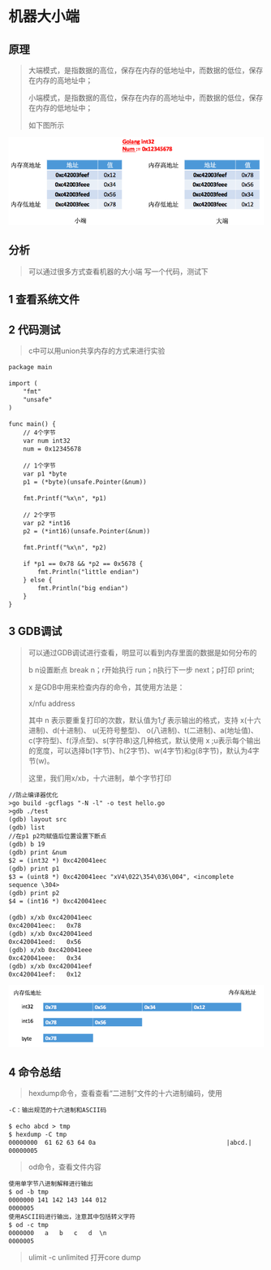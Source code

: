 # 机器大小端

## 原理

>大端模式，是指数据的高位，保存在内存的低地址中，而数据的低位，保存在内存的高地址中；
>
>小端模式，是指数据的高位，保存在内存的高地址中，而数据的低位，保存在内存的低地址中；
>
>如下图所示

![大小端说明](https://github.com/xiezhenouc/golanglearn/blob/master/%E5%9B%BE%E7%89%87%E8%AF%B4%E6%98%8E/%E5%A4%A7%E5%B0%8F%E7%AB%AF.png)


## 分析
>可以通过很多方式查看机器的大小端
>写一个代码，测试下



## 1 查看系统文件

## 2 代码测试
>c中可以用union共享内存的方式来进行实验

```golang
package main

import (
	"fmt"
	"unsafe"
)

func main() {
	// 4个字节
	var num int32
	num = 0x12345678

	// 1个字节
	var p1 *byte
	p1 = (*byte)(unsafe.Pointer(&num))

	fmt.Printf("%x\n", *p1)

	// 2个字节
	var p2 *int16
	p2 = (*int16)(unsafe.Pointer(&num))

	fmt.Printf("%x\n", *p2)

	if *p1 == 0x78 && *p2 == 0x5678 {
		fmt.Println("little endian")
	} else {
		fmt.Println("big endian")
	}
}

```

## 3 GDB调试
>可以通过GDB调试进行查看，明显可以看到内存里面的数据是如何分布的
>
> b n设置断点 break n；r开始执行 run；n执行下一步 next；p打印 print; 
>
>x 是GDB中用来检查内存的命令，其使用方法是：
>
> x/nfu address
>
>其中 n 表示要重复打印的次数，默认值为1;*f* 表示输出的格式，支持 x(十六进制)、d(十进制)、 u(无符号整型)、 o(八进制)、t(二进制)、a(地址值)、c(字符型)、f(浮点型)、s(字符串)这几种格式，默认使用 x ;u表示每个输出的宽度，可以选择b(1字节)、h(2字节)、w(4字节)和g(8字节)，默认为4字节(w)。
>
>这里，我们用x/xb，十六进制，单个字节打印


```
//防止编译器优化
>go build -gcflags "-N -l" -o test hello.go
>gdb ./test
(gdb) layout src
(gdb) list
//在p1 p2均赋值后位置设置下断点
(gdb) b 19
(gdb) print &num
$2 = (int32 *) 0xc420041eec
(gdb) print p1
$3 = (uint8 *) 0xc420041eec "xV4\022\354\036\004", <incomplete sequence \304>
(gdb) print p2
$4 = (int16 *) 0xc420041eec

(gdb) x/xb 0xc420041eec
0xc420041eec:   0x78
(gdb) x/xb 0xc420041eed
0xc420041eed:   0x56
(gdb) x/xb 0xc420041eee
0xc420041eee:   0x34
(gdb) x/xb 0xc420041eef
0xc420041eef:   0x12
```

![内存布局](https://github.com/xiezhenouc/golanglearn/blob/master/%E5%9B%BE%E7%89%87%E8%AF%B4%E6%98%8E/%E5%86%85%E5%AD%98%E5%B8%83%E5%B1%80.png)

## 4 命令总结
>hexdump命令，查看查看“二进制”文件的十六进制编码，使用

```
-C：输出规范的十六进制和ASCII码

$ echo abcd > tmp
$ hexdump -C tmp
00000000  61 62 63 64 0a                                    |abcd.|
00000005 
```

>od命令，查看文件内容

```
使用单字节八进制解释进行输出
$ od -b tmp
0000000 141 142 143 144 012
0000005
使用ASCII码进行输出，注意其中包括转义字符
$ od -c tmp
0000000   a   b   c   d  \n
0000005
```

>ulimit -c unlimited 打开core dump

